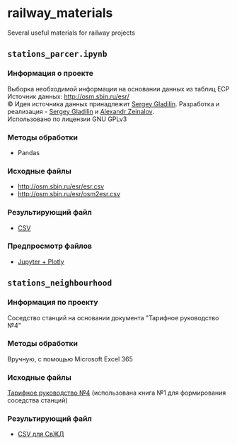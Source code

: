 # railway_materials
Several useful materials for railway projects

## `stations_parcer.ipynb`
### Информация о проекте
Выборка необходимой информации на основании данных из таблиц ЕСР   
Источник данных: http://osm.sbin.ru/esr/   
© Идея источника данных принадлежит [Sergey Gladilin](https://www.openstreetmap.org/user/Sergey%20Gladilin). Разработка и реализация - [Sergey Gladilin](https://www.openstreetmap.org/user/Sergey%20Gladilin) и [Alexandr Zeinalov](http://www.openstreetmap.org/user/Alexandr%20Zeinalov).   
Использовано по лицензии GNU GPLv3   
### Методы обработки
- Pandas
### Исходные файлы
- http://osm.sbin.ru/esr/esr.csv
- http://osm.sbin.ru/esr/osm2esr.csv
### Результирующий файл
- [CSV](https://github.com/MichaelODeli/railway_materials/blob/main/stations_parcer/RU_stations_new.csv)
### Предпросмотр файлов
- [Jupyter + Plotly](https://github.com/MichaelODeli/railway_materials/blob/main/stations_parcer/plo%20rails%20on%20map.ipynb)

## `stations_neighbourhood`
### Информация по проекту
Соседство станций на основании документа "Тарифное руководство №4"
### Методы обработки
Вручную, с помощью Microsoft Excel 365
### Исходные файлы
[Тарифное руководство №4](https://sovetgt.org/tr4/2023/03/20/) (использована книга №1 для формирования соседства станций)
### Результирующий файл
- [CSV для СвЖД](https://github.com/MichaelODeli/railway_materials/blob/main/stations_neighbourhood/svzd_sosedi.csv)
